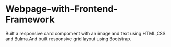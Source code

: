 # Webpage-with-Frontend-Framework
Built a responsive card compoment with an image and text using HTML,CSS and Bulma.And built responsive grid layout using Bootstrap.
